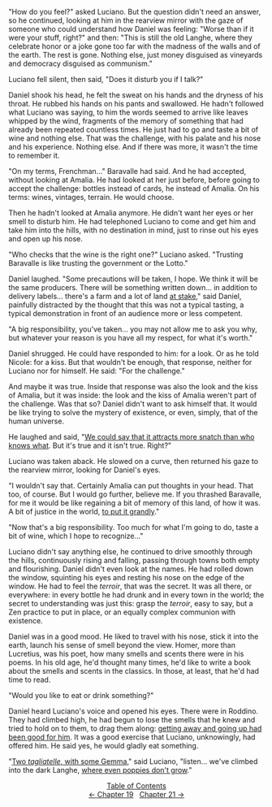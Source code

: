 <!-- Pages 137-139 -->
"How do you feel?" asked Luciano. But the question didn't need an answer, so he continued, looking at him in the rearview mirror with the gaze of someone who could understand how Daniel was feeling: "Worse than if it were your stuff, right?" and then: "This is still the old Langhe, where they celebrate honor or a joke gone too far with the madness of the walls and of the earth. The rest is gone. Nothing else, just money disguised as vineyards and democracy disguised as communism."

Luciano fell silent, then said, "Does it disturb you if I talk?"

Daniel shook his head, he felt the sweat on his hands and the dryness of his throat. He rubbed his hands on his pants and swallowed. He hadn't followed what Luciano was saying, to him the words seemed to arrive like leaves whipped by the wind, fragments of the memory of something that had already been repeated countless times. He just had to go and taste a bit of wine and nothing else. That was the challenge, with his palate and his nose and his experience. Nothing else. And if there was more, it wasn't the time to remember it. 

"On my terms, Frenchman..." Baravalle had said. And he had accepted, without looking at Amalia. He had looked at her just before, before going to accept the challenge: bottles instead of cards, he instead of Amalia. On his terms: wines, vintages, terrain. He would choose.

Then he hadn't looked at Amalia anymore. He didn't want her eyes or her smell to disturb him. He had telephoned Luciano to come and get him and take him into the hills, with no destination in mind, just to rinse out his eyes and open up his nose.
<!-- Page 138 -->

"Who checks that the wine is the right one?" Luciano asked. "Trusting Baravalle is like trusting the government or the Lotto."

Daniel laughed. "Some precautions will be taken, I hope. We think it will be the same producers. There will be something written down... in addition to delivery labels... there's a farm and a lot of land [at stake](http://ofvioletsandlicorice.tumblr.com/post/129354078274/notes-questions-uncertainties#dimezzo)," said Daniel, painfully distracted by the thought that this was not a typical tasting, a typical demonstration in front of an audience more or less competent.

"A big responsibility, you've taken... you may not allow me to ask you why, but whatever your reason is you have all my respect, for what it's worth."

Daniel shrugged. He could have responded to him: for a look. Or as he told Nicole: for a kiss. But that wouldn't be enough, that response, neither for Luciano nor for himself. He said: "For the challenge."

And maybe it was true. Inside that response was also the look and the kiss of Amalia, but it was inside: the look and the kiss of Amalia weren't part of the challenge. Was that so? Daniel didn't want to ask himself that. It would be like trying to solve the mystery of existence, or even, simply, that of the human universe.

He laughed and said, "[We could say that it attracts more snatch than who knows what](http://ofvioletsandlicorice.tumblr.com/post/129354078274/notes-questions-uncertainties#unpelodifiga). But it's true and it isn't true. Right?"

Luciano was taken aback. He slowed on a curve, then returned his gaze to the rearview mirror, looking for Daniel's eyes.

"I wouldn't say that. Certainly Amalia can put thoughts in your head. That too, of course. But I would go further, believe me. If you thrashed Baravalle, for me it would be like regaining a bit of memory of this land, of how it was. A bit of justice in the world, [to put it grandly](http://ofvioletsandlicorice.tumblr.com/post/129354078274/notes-questions-uncertainties#dirlaallagrande)."

<!-- Page 139 -->
"Now that's a big responsibility. Too much for what I'm going to do, taste a bit of wine, which I hope to recognize..."

Luciano didn't say anything else, he continued to drive smoothly through the hills, continuously rising and falling, passing through towns both empty and flourishing. Daniel didn't even look at the names. He had rolled down the window, squinting his eyes and resting his nose on the edge of the window. He had to feel the *terroir*, that was the secret. It was all there, or everywhere: in every bottle he had drunk and in every town in the world; the secret to understanding was just this: grasp the *terroir*, easy to say, but a Zen practice to put in place, or an equally complex communion with existence.

Daniel was in a good mood. He liked to travel with his nose, stick it into the earth, launch his sense of smell beyond the view. Homer, more than Lucretius, was his poet, how many smells and scents there were in his poems. In his old age, he'd thought many times, he'd like to write a book about the smells and scents in the classics. In those, at least, that he'd had time to read. 

"Would you like to eat or drink something?"

Daniel heard Luciano's voice and opened his eyes. There were in Roddino. They had climbed high, he had begun to lose the smells that he knew and tried to hold on to them, to drag them along: [getting away and going up had been good for him](http://ofvioletsandlicorice.tumblr.com/post/129354078274/notes-questions-uncertainties#allontanarsi). It was a good exercise that Luciano, unknowingly, had offered him. He said yes, he would gladly eat something.

"[Two *tagliatelle*, with some Gemma](http://ofvioletsandlicorice.tumblr.com/post/129354078274/notes-questions-uncertainties#duetagliatelle)," said Luciano, "listen... we've climbed into the dark Langhe, [where even poppies don't grow](http://ofvioletsandlicorice.tumblr.com/post/129354078274/notes-questions-uncertainties#noncrescono)."

<div style="text-align: center">
<a href="http://ofvioletsandlicorice.tumblr.com/post/129355307919/of-violets-and-licorice-table-of-contents">Table of Contents</a><br/>
<a href="http://ofvioletsandlicorice.tumblr.com/post/130908239619/of-violets-and-licorice-chapter-19">&larr;&nbsp;Chapter 19</a>&nbsp;&nbsp;
<a href="http://ofvioletsandlicorice.tumblr.com/post/130908282434/of-violets-and-licorice-chapter-21">Chapter 21&nbsp;&rarr;</a>

</div>
